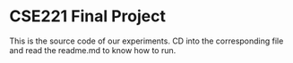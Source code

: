 # CSE221 Final Project
This is the source code of our experiments. CD into the corresponding file and read the readme.md to know how to run.
